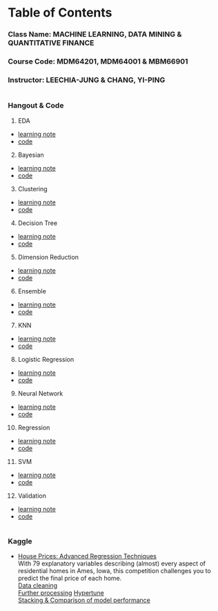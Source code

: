 # Table of Contents
### Class Name: MACHINE LEARNING, DATA MINING & QUANTITATIVE FINANCE
### Course Code: MDM64201, MDM64001 & MBM66901
### Instructor: LEECHIA-JUNG & CHANG, YI-PING
#  
### Hangout & Code
1. EDA  
* [learning note](https://github.com/albert0796/MachineLearning/tree/master/ClassHangout/EDA/note) 
* [code](https://github.com/albert0796/MachineLearning/tree/master/ClassHangout/EDA/code)  
2. Bayesian  
* [learning note](https://github.com/albert0796/MachineLearning/tree/master/ClassHangout/bayesian/note)  
* [code](https://github.com/albert0796/MachineLearning/tree/master/ClassHangout/bayesian/code)  
3. Clustering  
* [learning note](https://github.com/albert0796/MachineLearning/tree/master/ClassHangout/clustering/note)  
* [code](https://github.com/albert0796/MachineLearning/tree/master/ClassHangout/clustering/code)  
4. Decision Tree  
* [learning note](https://github.com/albert0796/MachineLearning/tree/master/ClassHangout/decision_tree/note)  
* [code](https://github.com/albert0796/MachineLearning/tree/master/ClassHangout/decision_tree/code)  
5. Dimension Reduction  
* [learning note](https://github.com/albert0796/MachineLearning/tree/master/ClassHangout/dimension_reduction/note)  
* [code](https://github.com/albert0796/MachineLearning/tree/master/ClassHangout/dimension_reduction/code)  
6. Ensemble  
* [learning note](https://github.com/albert0796/MachineLearning/tree/master/ClassHangout/ensemble/note)  
* [code](https://github.com/albert0796/MachineLearning/tree/master/ClassHangout/ensemble/code)  
7. KNN  
* [learning note](https://github.com/albert0796/MachineLearning/tree/master/ClassHangout/knn/note)  
* [code](https://github.com/albert0796/MachineLearning/tree/master/ClassHangout/knn/code)  
8. Logistic Regression  
* [learning note](https://github.com/albert0796/MachineLearning/tree/master/ClassHangout/logistic_regression/note)  
* [code](https://github.com/albert0796/MachineLearning/tree/master/ClassHangout/logistic_regression/code)  
9. Neural Network  
* [learning note](https://github.com/albert0796/MachineLearning/tree/master/ClassHangout/neural_network/note)  
* [code](https://github.com/albert0796/MachineLearning/tree/master/ClassHangout/neural_network/code)  
10. Regression  
* [learning note](https://github.com/albert0796/MachineLearning/tree/master/ClassHangout/regression/note)  
* [code](https://github.com/albert0796/MachineLearning/tree/master/ClassHangout/regression/code)  
11. SVM  
* [learning note](https://github.com/albert0796/MachineLearning/tree/master/ClassHangout/svm/note)  
* [code](https://github.com/albert0796/MachineLearning/tree/master/ClassHangout/svm/code)  
12. Validation  
* [learning note](https://github.com/albert0796/MachineLearning/tree/master/ClassHangout/validation/note)  
* [code](https://github.com/albert0796/MachineLearning/tree/master/ClassHangout/validation/code)  
#  
### Kaggle
* [House Prices: Advanced Regression Techniques](https://www.kaggle.com/c/house-prices-advanced-regression-techniques)  
With 79 explanatory variables describing (almost) every aspect of residential homes in Ames, Iowa, this competition challenges you to predict the final price of each home.  
[Data cleaning](https://github.com/albert0796/MachineLearning/blob/master/ClassHangout/kaggle/code/Kaggle%20%E6%88%BF%E5%83%B9%E9%A0%90%E6%B8%AC_Data%20cleaning.ipynb)  
[Further processing](https://github.com/albert0796/MachineLearning/blob/master/ClassHangout/kaggle/code/Kaggle%20%E6%88%BF%E5%83%B9%E9%A0%90%E6%B8%AC_Further%20processing.ipynb)  [Hypertune](https://github.com/albert0796/MachineLearning/blob/master/ClassHangout/kaggle/code/Kaggle%20%E6%88%BF%E5%83%B9%E9%A0%90%E6%B8%AC_Hypertune.ipynb)  
[Stacking & Comparison of model performance](https://github.com/albert0796/MachineLearning/blob/master/ClassHangout/kaggle/code/Kaggle%20%E6%88%BF%E5%83%B9%E9%A0%90%E6%B8%AC_Stacking%20%26%20Comparison%20of%20model%20performance.ipynb)









